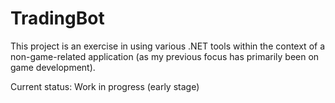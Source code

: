 # TradingBot

This project is an exercise in using various .NET tools within the context of a non-game-related application (as my previous focus has primarily been on game development).

Current status: Work in progress (early stage)
